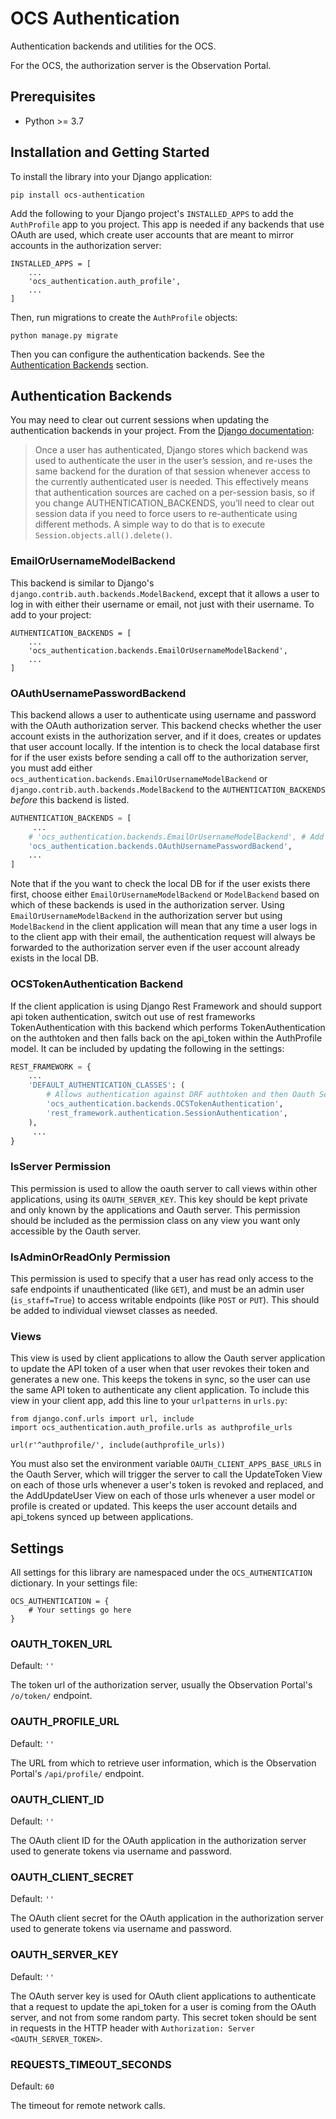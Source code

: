 # OCS Authentication

Authentication backends and utilities for the OCS.

For the OCS, the authorization server is the Observation Portal.

## Prerequisites

- Python >= 3.7

## Installation and Getting Started

To install the library into your Django application:
```
pip install ocs-authentication
```

Add the following to your Django project's `INSTALLED_APPS` to add the `AuthProfile` app to you project. This app is needed if any backends that use OAuth are used, which create user accounts that are meant to mirror accounts in the authorization server:

```
INSTALLED_APPS = [
    ...
    'ocs_authentication.auth_profile',
    ...
]
```
Then, run migrations to create the `AuthProfile` objects:
```
python manage.py migrate
```

Then you can configure the authentication backends. See the [Authentication Backends](#authentication-backends) section.

## Authentication Backends

You may need to clear out current sessions when updating the authentication backends in your project. From the [Django documentation](https://docs.djangoproject.com/en/3.2/topics/auth/customizing/#specifying-authentication-backends):

> Once a user has authenticated, Django stores which backend was used to authenticate the user in the user’s session, and re-uses the same backend for the duration of that session whenever access to the currently authenticated user is needed. This effectively means that authentication sources are cached on a per-session basis, so if you change AUTHENTICATION_BACKENDS, you’ll need to clear out session data if you need to force users to re-authenticate using different methods. A simple way to do that is to execute `Session.objects.all().delete()`.

### EmailOrUsernameModelBackend

This backend is similar to Django's `django.contrib.auth.backends.ModelBackend`, except that it allows a user to log in with either their username or email, not just with their username. To add to your project:
```
AUTHENTICATION_BACKENDS = [
    ...
    'ocs_authentication.backends.EmailOrUsernameModelBackend',
    ...
]
```

### OAuthUsernamePasswordBackend

This backend allows a user to authenticate using username and password with the OAuth authorization server. This backend checks whether the user account exists in the authorization server, and if it does, creates or updates that user account locally. If the intention is to check the local database first for if the user exists before sending a call off to the authorization server, you must add either `ocs_authentication.backends.EmailOrUsernameModelBackend` or `django.contrib.auth.backends.ModelBackend` to the `AUTHENTICATION_BACKENDS` *before* this backend is listed.

```python
AUTHENTICATION_BACKENDS = [
     ...
    # 'ocs_authentication.backends.EmailOrUsernameModelBackend', # Add this to check local DB first
    'ocs_authentication.backends.OAuthUsernamePasswordBackend',
    ...
]
```

Note that if the you want to check the local DB for if the user exists there first, choose either `EmailOrUsernameModelBackend` or `ModelBackend` based on which of these backends is used in the authorization server. Using `EmailOrUsernameModelBackend` in the authorization server but using `ModelBackend` in the client application will mean that any time a user logs in to the client app with their email, the authentication request will always be forwarded to the authorization server even if the user account already exists in the local DB.

### OCSTokenAuthentication Backend

If the client application is using Django Rest Framework and should support api token authentication, switch out use of rest frameworks TokenAuthentication with this backend which performs TokenAuthentication on the authtoken and then falls back on the api_token within the AuthProfile model. It can be included by updating the following in the settings:

```python
REST_FRAMEWORK = {
    ...
    'DEFAULT_AUTHENTICATION_CLASSES': (
        # Allows authentication against DRF authtoken and then Oauth Servers api_token
        'ocs_authentication.backends.OCSTokenAuthentication',
        'rest_framework.authentication.SessionAuthentication',
    ),
     ...
}
```

### IsServer Permission

This permission is used to allow the oauth server to call views within other applications, using its `OAUTH_SERVER_KEY`. This key should be kept private and only known by the applications and Oauth server. This permission should be included as the permission class on any view you want only accessible by the Oauth server.

### IsAdminOrReadOnly Permission

This permission is used to specify that a user has read only access to the safe endpoints if unauthenticated (like `GET`), and must be an admin user (`is_staff=True`) to access writable endpoints (like `POST` or `PUT`). This should be added to individual viewset classes as needed.

### Views

This view is used by client applications to allow the Oauth server application to update the API token of a user when that user revokes their token and generates a new one. This keeps the tokens in sync, so the user can use the same API token to authenticate any client application. To include this view in your client app, add this line to your `urlpatterns` in `urls.py`:

```
from django.conf.urls import url, include
import ocs_authentication.auth_profile.urls as authprofile_urls

url(r'^authprofile/', include(authprofile_urls))
```

You must also set the environment variable `OAUTH_CLIENT_APPS_BASE_URLS` in the Oauth Server, which will trigger the server to call the UpdateToken View on each of those urls whenever a user's token is revoked and replaced, and the AddUpdateUser View on each of those urls whenever a user model or profile is created or updated. This keeps the user account details and api_tokens synced up between applications.

## Settings

All settings for this library are namespaced under the `OCS_AUTHENTICATION` dictionary. In your settings file:
```
OCS_AUTHENTICATION = {
    # Your settings go here
}
```

### OAUTH_TOKEN_URL
Default: `''`

The token url of the authorization server, usually the Observation Portal's `/o/token/` endpoint.

### OAUTH_PROFILE_URL
Default: `''`

The URL from which to retrieve user information, which is the Observation Portal's `/api/profile/` endpoint.

### OAUTH_CLIENT_ID
Default: `''`

The OAuth client ID for the OAuth application in the authorization server used to generate tokens via username and password.

### OAUTH_CLIENT_SECRET
Default: `''`

The OAuth client secret for the OAuth application in the authorization server used to generate tokens via username and password.

### OAUTH_SERVER_KEY
Default: `''`

The OAuth server key is used for OAuth client applications to authenticate that a request to update the api_token for a user is coming from the OAuth server, and not from some random party. This secret token should be sent in requests in the HTTP header with `Authorization: Server <OAUTH_SERVER_TOKEN>`.

### REQUESTS_TIMEOUT_SECONDS
Default: `60`

The timeout for remote network calls.
